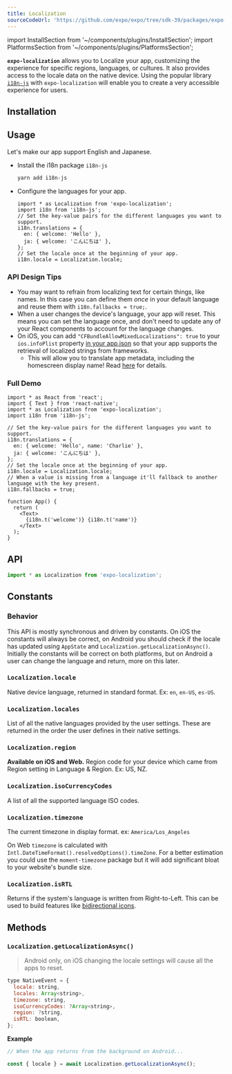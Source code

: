 ```yaml
---
title: Localization
sourceCodeUrl: 'https://github.com/expo/expo/tree/sdk-39/packages/expo-localization'
---
```


import InstallSection from '~/components/plugins/InstallSection';
import PlatformsSection from '~/components/plugins/PlatformsSection';

**`expo-localization`** allows you to Localize your app, customizing the experience for specific regions, languages, or cultures. It also provides access to the locale data on the native device.
Using the popular library [`i18n-js`](https://github.com/fnando/i18n-js) with `expo-localization` will enable you to create a very accessible experience for users.

<PlatformsSection android emulator ios simulator web />

## Installation

<InstallSection packageName="expo-localization" />

## Usage

Let's make our app support English and Japanese.

- Install the i18n package `i18n-js`

  ```sh
  yarn add i18n-js
  ```

- Configure the languages for your app.

  ```tsx
  import * as Localization from 'expo-localization';
  import i18n from 'i18n-js';
  // Set the key-value pairs for the different languages you want to support.
  i18n.translations = {
    en: { welcome: 'Hello' },
    ja: { welcome: 'こんにちは' },
  };
  // Set the locale once at the beginning of your app.
  i18n.locale = Localization.locale;
  ```

### API Design Tips

- You may want to refrain from localizing text for certain things, like names. In this case you can define them _once_ in your default language and reuse them with `i18n.fallbacks = true;`.
- When a user changes the device's language, your app will reset. This means you can set the language once, and don't need to update any of your React components to account for the language changes.
- On iOS, you can add `"CFBundleAllowMixedLocalizations": true` to your `ios.infoPlist` property [in your app.json](https://docs.expo.dev/workflow/configuration/#ios) so that your app supports the retrieval of localized strings from frameworks.
  - This will allow you to translate app metadata, including the homescreen display name! Read [here](../../../distribution/app-stores.md#localizing-your-ios-app) for details.

### Full Demo

```tsx
import * as React from 'react';
import { Text } from 'react-native';
import * as Localization from 'expo-localization';
import i18n from 'i18n-js';

// Set the key-value pairs for the different languages you want to support.
i18n.translations = {
  en: { welcome: 'Hello', name: 'Charlie' },
  ja: { welcome: 'こんにちは' },
};
// Set the locale once at the beginning of your app.
i18n.locale = Localization.locale;
// When a value is missing from a language it'll fallback to another language with the key present.
i18n.fallbacks = true;

function App() {
  return (
    <Text>
      {i18n.t('welcome')} {i18n.t('name')}
    </Text>
  );
}
```

## API

```ts
import * as Localization from 'expo-localization';
```

## Constants

### Behavior

This API is mostly synchronous and driven by constants. On iOS the constants will always be correct, on Android you should check if the locale has updated using `AppState` and `Localization.getLocalizationAsync()`. Initially the constants will be correct on both platforms, but on Android a user can change the language and return, more on this later.

### `Localization.locale`

Native device language, returned in standard format. Ex: `en`, `en-US`, `es-US`.

### `Localization.locales`

List of all the native languages provided by the user settings. These are returned in the order the user defines in their native settings.

### `Localization.region`

**Available on iOS and Web.** Region code for your device which came from Region setting in Language & Region. Ex: US, NZ.

### `Localization.isoCurrencyCodes`

A list of all the supported language ISO codes.

### `Localization.timezone`

The current timezone in display format. ex: `America/Los_Angeles`

On Web `timezone` is calculated with `Intl.DateTimeFormat().resolvedOptions().timeZone`. For a better estimation you could use the `moment-timezone` package but it will add significant bloat to your website's bundle size.

### `Localization.isRTL`

Returns if the system's language is written from Right-to-Left. This can be used to build features like [bidirectional icons](https://material.io/design/usability/bidirectionality.html).

## Methods

### `Localization.getLocalizationAsync()`

> Android only, on iOS changing the locale settings will cause all the apps to reset.

```js
type NativeEvent = {
  locale: string,
  locales: Array<string>,
  timezone: string,
  isoCurrencyCodes: ?Array<string>,
  region: ?string,
  isRTL: boolean,
};
```

**Example**

```js
// When the app returns from the background on Android...

const { locale } = await Localization.getLocalizationAsync();
```
